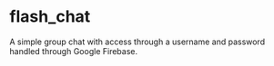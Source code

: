 # flash_chat

A simple group chat with access through a username and password handled through Google Firebase.
